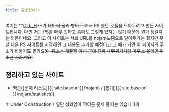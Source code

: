 ```yaml
---
title: 환영합니다!
---
```


여기는 **[Orb_H](https://github.com/Orb-H)**가 ~~데이터 정리 병이 도져서~~ PS 했던 것들을 모아두려고 만든 사이트입니다. 다만 저는 PS를 매우 못하고 흥미도 그렇게 있지는 않기 때문에 뭔가 생길지는 의문이네요. 그리고 이 사이트는 서브 URL를 nojam~~노잼~~으로 달아두기는 했지만 훗날 다른 PS 사이트를 시작하면 그 내용도 추가할 예정이고 그 때가 되면 이 페이지의 주소가 바뀔지도 몰라요!~~아 취소선 개꿀잼~~ ~~이거 근데 진짜 나무위키처럼 마우스 올리면 취소선 사라져요!~~

## 정리하고 있는 사이트

- 백준([문제 리스트]({{ site.baseurl }}/nojam) / [통계]({{ site.baseurl }}/nojam/statistics))

↑ Under Construction / 일단 성의없이 적어둔 문제 풀이는 있습니다아
